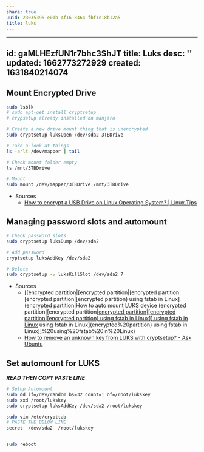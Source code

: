 ```yaml
---
share: true
uuid: 23035396-e01b-4f16-8464-fbf1e18b12a5
title: luks
---
```

---
id: gaMLHEzfUN1r7bhc3ShJT
title: Luks
desc: ''
updated: 1662773272929
created: 1631840214074
---

## Mount Encrypted Drive

``` bash
sudo lsblk
# sudo apt-get install cryptsetup
# crypsetup already installed on manjaro

# Create a new drive mount thing that is unencrypted
sudo cryptsetup luksOpen /dev/sda2 3TBDrive

# Take a look at things
ls -arlt /dev/mapper | tail

# Check mount folder empty
ls /mnt/3TBDrive

# Mount
sudo mount /dev/mapper/3TBDrive /mnt/3TBDrive
```   

* Sources
  * [How to encrypt a USB Drive on Linux Operating System? | Linux.Tips](https://linux.tips/tutorials/how-to-encrypt-a-usb-drive-on-linux-operating-system)

## Managing password slots and automount

``` bash
# Check password slots
sudo cryptsetup luksDump /dev/sda2

# Add password
cryptsetup luksAddKey /dev/sda2

# Delete
sudo cryptsetup -v luksKillSlot /dev/sda2 7
```

* Sources
  * [[encrypted partition|[encrypted partition|[encrypted partition|[encrypted partition|[encrypted partition) using fstab in Linux](encrypted partition|How to auto mount LUKS device (encrypted partition|[encrypted partition|[encrypted partition|[encrypted partition|[encrypted partition) using fstab in Linux]] using fstab in Linux](encrypted%20partition) using fstab in Linux](encrypted%20partition) using fstab in Linux]]%20using%20fstab%20in%20Linux)
  * [How to remove an unknown key from LUKS with cryptsetup? - Ask Ubuntu](https://askubuntu.com/questions/1125246/how-to-remove-an-unknown-key-from-luks-with-cryptsetup)

## Set automount for LUKS

***READ THEN COPY PASTE LINE***

``` bash
# Setup Automount
sudo dd if=/dev/random bs=32 count=1 of=/root/lukskey
sudo xxd /root/lukskey
sudo cryptsetup luksAddKey /dev/sda2 /root/lukskey

sudo vim /etc/crypttab
# PASTE THE BELOW LINE
secret  /dev/sda2  /root/lukskey


sudo reboot
```
